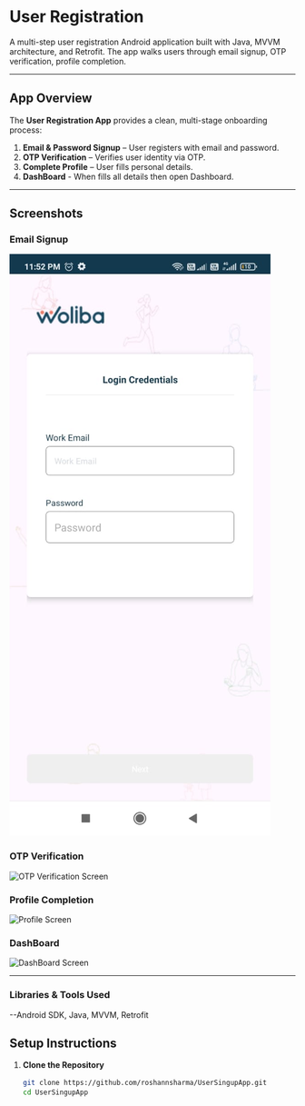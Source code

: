 #  User Registration

A multi-step user registration Android application built with Java, MVVM architecture, and Retrofit. The app walks users through email signup, OTP verification, profile completion.

---

## App Overview

The **User Registration App** provides a clean, multi-stage onboarding process:
1. **Email & Password Signup** – User registers with email and password.
2. **OTP Verification** – Verifies user identity via OTP.
3. **Complete Profile** – User fills personal details.
4. **DashBoard** - When fills all details then open Dashboard.


---

## Screenshots


###  Email Signup  
![Email Signup Screen](https://raw.githubusercontent.com/roshannsharma/UserSingupApp/refs/heads/master/app/screenshots/step2.jpeg)

###  OTP Verification  
![OTP Verification Screen](screenshots/otp_verification.png)

###  Profile Completion  
![Profile Screen](screenshots/profile_completion.png)

###  DashBoard   
![DashBoard Screen](screenshots/dashboard.png)

---
### Libraries & Tools Used
--Android SDK, Java, MVVM, Retrofit

##  Setup Instructions

1. **Clone the Repository**
   ```bash
   git clone https://github.com/roshannsharma/UserSingupApp.git
   cd UserSingupApp
